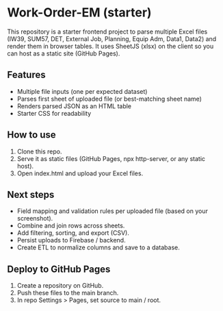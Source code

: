 # Work-Order-EM (starter)

This repository is a starter frontend project to parse multiple Excel files (IW39, SUM57, DET, External Job, Planning, Equip Adm, Data1, Data2)
and render them in browser tables. It uses SheetJS (xlsx) on the client so you can host as a static site (GitHub Pages).

## Features
- Multiple file inputs (one per expected dataset)
- Parses first sheet of uploaded file (or best-matching sheet name)
- Renders parsed JSON as an HTML table
- Starter CSS for readability

## How to use
1. Clone this repo.
2. Serve it as static files (GitHub Pages, npx http-server, or any static host).
3. Open index.html and upload your Excel files.

## Next steps
- Field mapping and validation rules per uploaded file (based on your screenshot).
- Combine and join rows across sheets.
- Add filtering, sorting, and export (CSV).
- Persist uploads to Firebase / backend.
- Create ETL to normalize columns and save to a database.

## Deploy to GitHub Pages
1. Create a repository on GitHub.
2. Push these files to the main branch.
3. In repo Settings > Pages, set source to main / root.
